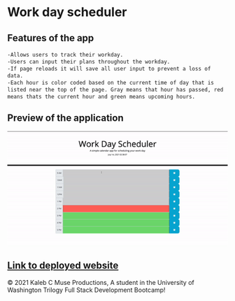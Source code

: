 # Work day scheduler

## Features of the app
```
-Allows users to track their workday.
-Users can input their plans throughout the workday.
-If page reloads it will save all user input to prevent a loss of data.
-Each hour is color coded based on the current time of day that is listed near the top of the page. Gray means that hour has passed, red means thats the current hour and green means upcoming hours.
```
## Preview of the application 
![Preview](./Assets/workdayanimated.gif)

## [Link to deployed website](https://kcmuse.github.io/Work-day-schedulerhw5/)
© 2021 Kaleb C Muse Productions, A student in the University of Washington Trilogy Full Stack Development Bootcamp!